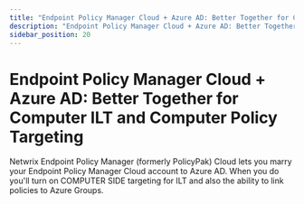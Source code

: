 ```yaml
---
title: "Endpoint Policy Manager Cloud + Azure AD: Better Together for Computer ILT and Computer Policy Targeting"
description: "Endpoint Policy Manager Cloud + Azure AD: Better Together for Computer ILT and Computer Policy Targeting"
sidebar_position: 20
---
```

# Endpoint Policy Manager Cloud + Azure AD: Better Together for Computer ILT and Computer Policy Targeting

Netwrix Endpoint Policy Manager (formerly PolicyPak) Cloud lets you marry your Endpoint Policy
Manager Cloud account to Azure AD. When you do you'll turn on COMPUTER SIDE targeting for ILT and
also the ability to link policies to Azure Groups.
